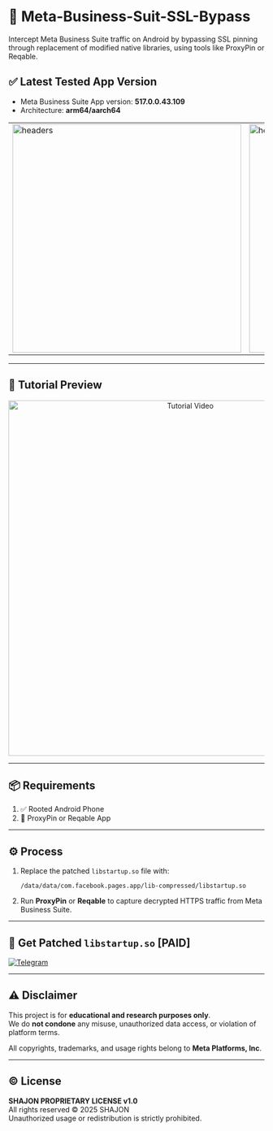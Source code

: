 # 📡 Meta-Business-Suit-SSL-Bypass  
Intercept Meta Business Suite traffic on Android by bypassing SSL pinning through replacement of modified native libraries, using tools like ProxyPin or Reqable.

## ✅ Latest Tested App Version
- Meta Business Suite App version: **517.0.0.43.109**
- Architecture: **arm64/aarch64**

<table>
  <tr>
    <td><img src="https://raw.githubusercontent.com/SHAJON-404/Meta-Business-Suit-SSL-Bypass/refs/heads/main/IMAGE/traffic_log.jpg" alt="headers" width="450"></td>
    <td><img src="https://raw.githubusercontent.com/SHAJON-404/Meta-Business-Suit-SSL-Bypass/refs/heads/main/IMAGE/v517.0.0.43.109.jpg" alt="headers" width="450"></td>
  </tr>
</table>

---

## 🎥 Tutorial Preview

<p align="center">
  <a href="https://youtube.com/shorts/-Tm5d5DqtWI?feature=shared" target="_blank">
    <img src="https://img.youtube.com/vi/-Tm5d5DqtWI/maxresdefault.jpg" alt="Tutorial Video" width="700" />
  </a>
</p>

---

## 📦 Requirements
1. ✅ Rooted Android Phone  
2. 🔌 ProxyPin or Reqable App

---

## ⚙️ Process
1. Replace the patched `libstartup.so` file with:
   ```
   /data/data/com.facebook.pages.app/lib-compressed/libstartup.so
   ```
2. Run **ProxyPin** or **Reqable** to capture decrypted HTTPS traffic from Meta Business Suite.

---

## 🔐 Get Patched `libstartup.so` [PAID]

<p align="left">
  <a href="https://t.me/DarknessKing999" target="_blank">
    <img src="https://img.shields.io/badge/Chat%20on%20Telegram-2CA5E0?style=for-the-badge&logo=telegram&logoColor=white&labelColor=202124&color=2CA5E0&logoWidth=20" alt="Telegram" />
  </a>
</p>

---

## ⚠️ Disclaimer

This project is for **educational and research purposes only**.  
We do **not condone** any misuse, unauthorized data access, or violation of platform terms.

All copyrights, trademarks, and usage rights belong to **Meta Platforms, Inc**.

---

## © License  
**SHAJON PROPRIETARY LICENSE v1.0**  
All rights reserved © 2025 SHAJON  
Unauthorized usage or redistribution is strictly prohibited.
